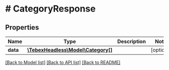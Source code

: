 # # CategoryResponse

## Properties

Name | Type | Description | Notes
------------ | ------------- | ------------- | -------------
**data** | [**\TebexHeadless\Model\Category[]**](Category.md) |  | [optional]

[[Back to Model list]](../../README.md#models) [[Back to API list]](../../README.md#endpoints) [[Back to README]](../../README.md)
